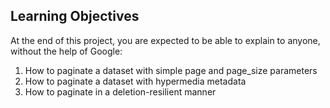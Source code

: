 ## Learning Objectives
At the end of this project, you are expected to be able to explain to anyone, without the help of Google:

1. How to paginate a dataset with simple page and page_size parameters
2. How to paginate a dataset with hypermedia metadata
3. How to paginate in a deletion-resilient manner